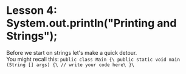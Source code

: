 # Lesson 4: System.out.println("Printing and Strings");
Before we start on strings let's make a quick detour.\
You might recall this:
  ``public class Main {\
      public static void main (String [] args) {\
        // write your code here\
      }\
  ``
  
